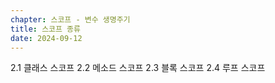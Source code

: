 ```yaml
---
chapter: 스코프 - 변수 생명주기
title: 스코프 종류
date: 2024-09-12
---
```

2.1 클래스 스코프
2.2 메소드 스코프
2.3 블록 스코프
2.4 루프 스코프